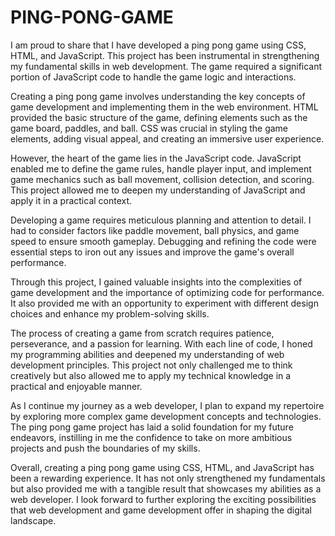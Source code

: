 # PING-PONG-GAME
I am proud to share that I have developed a ping pong game using CSS, HTML, and JavaScript. This project has been instrumental in strengthening my fundamental skills in web development. The game required a significant portion of JavaScript code to handle the game logic and interactions.

Creating a ping pong game involves understanding the key concepts of game development and implementing them in the web environment. HTML provided the basic structure of the game, defining elements such as the game board, paddles, and ball. CSS was crucial in styling the game elements, adding visual appeal, and creating an immersive user experience.

However, the heart of the game lies in the JavaScript code. JavaScript enabled me to define the game rules, handle player input, and implement game mechanics such as ball movement, collision detection, and scoring. This project allowed me to deepen my understanding of JavaScript and apply it in a practical context.

Developing a game requires meticulous planning and attention to detail. I had to consider factors like paddle movement, ball physics, and game speed to ensure smooth gameplay. Debugging and refining the code were essential steps to iron out any issues and improve the game's overall performance.

Through this project, I gained valuable insights into the complexities of game development and the importance of optimizing code for performance. It also provided me with an opportunity to experiment with different design choices and enhance my problem-solving skills.

The process of creating a game from scratch requires patience, perseverance, and a passion for learning. With each line of code, I honed my programming abilities and deepened my understanding of web development principles. This project not only challenged me to think creatively but also allowed me to apply my technical knowledge in a practical and enjoyable manner.

As I continue my journey as a web developer, I plan to expand my repertoire by exploring more complex game development concepts and technologies. The ping pong game project has laid a solid foundation for my future endeavors, instilling in me the confidence to take on more ambitious projects and push the boundaries of my skills.

Overall, creating a ping pong game using CSS, HTML, and JavaScript has been a rewarding experience. It has not only strengthened my fundamentals but also provided me with a tangible result that showcases my abilities as a web developer. I look forward to further exploring the exciting possibilities that web development and game development offer in shaping the digital landscape.
